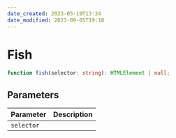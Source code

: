 ```yaml
---
date_created: 2023-05-19T13:24
date_modified: 2023-09-05T19:18
---
```

# Fish

```ts
function fish(selector: string): HTMLElement | null;
```

## Parameters

| Parameter | Description |
|-----------|-------------|
| `selector` | |
